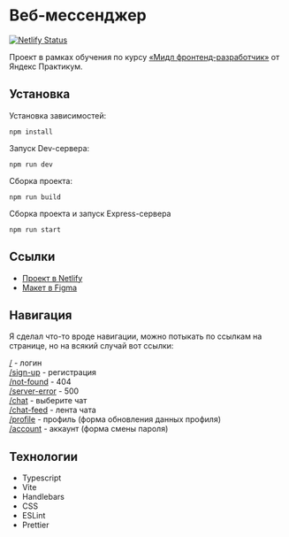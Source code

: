# Веб-мессенджер
[![Netlify Status](https://api.netlify.com/api/v1/badges/b8cf15ed-eb3d-4c0f-8134-e9fa6dc0ab79/deploy-status)](https://app.netlify.com/sites/melodious-fenglisu-a607f8/deploys)

Проект в рамках обучения по курсу [«Мидл фронтенд-разработчик»](https://practicum.yandex.ru/middle-frontend/?from=catalog) от Яндекс Практикум.
## Установка

Установка зависимостей:
```
npm install
```

Запуск Dev-сервера:
```
npm run dev
```

Сборка проекта:
```
npm run build
```

Сборка проекта и запуск Express-сервера
```
npm run start
```

## Ссылки

- [Проект в Netlify](https://melodious-fenglisu-a607f8.netlify.app/)
- [Макет в Figma](https://www.figma.com/file/Jks1uq2RXA9x7DQ3Ke0aHA/Yandex-Practicum-Messenger?type=design&mode=design&t=OmX2Sla6SXfk9nXw-1)

## Навигация

Я сделал что-то вроде навигации, можно потыкать по ссылкам на странице, но на всякий случай вот ссылки:

[/](http://localhost:3000/) - логин<br />
[/sign-up](http://localhost:3000/sign-up) - регистрация<br />
[/not-found](http://localhost:3000/not-found) - 404 <br />
[/server-error](http://localhost:3000/server-error) - 500 <br />
[/chat](http://localhost:3000/chat) - выберите чат <br />
[/chat-feed](http://localhost:3000/chat-feed) - лента чата <br />
[/profile](http://localhost:3000/profile) - профиль (форма обновления данных профиля) <br />
[/account](http://localhost:3000/account) - аккаунт (форма смены пароля) <br />

## Технологии
- Typescript
- Vite
- Handlebars
- CSS
- ESLint
- Prettier